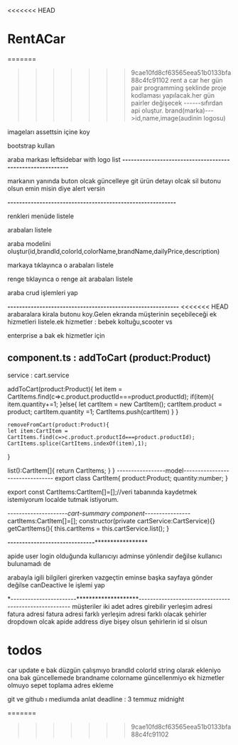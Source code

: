 <<<<<<< HEAD
# RentACar
=======
>>>>>>> 9cae10fd8cf63565eea51b0133bfa88c4fc91102
rent a car 
her gün pair programming şeklinde proje kodlaması yapılacak.her gün pairler değişecek
------sıfırdan api oluştur.
brand(marka)--->id,name,image(audinin logosu)

imageları assettsin içine koy

bootstrap kullan

araba markası leftsidebar with logo list
**----------------------------------------------------------**

markanın yanında buton olcak güncelleye git ürün detayı olcak 
sil butonu olsun emin misin diye alert versin


**----------------------------------------------------------**

renkleri menüde listele

arabaları listele

araba modelini oluştur(id,brandId,colorId,colorName,brandName,dailyPrice,description)

markaya tıklayınca o arabaları listele

renge tıklayınca o renge ait arabaları listele

araba crud işlemleri yap

**-----------------------------------------------------------**
<<<<<<< HEAD
arabaralara kirala butonu koy.Gelen ekranda müşterinin seçebileceği ek hizmetleri
listele.ek hizmetler : bebek koltuğu,scooter vs

enterprise a bak ek hizmetler için



component.ts : addToCart (product:Product) 
---------------------------------------------------
service : cart.service 

  addToCart(product:Product){
    let item = CartItems.find(c=>c.product.productId===product.productId);
    if(item){
      item.quantity+=1;
    }else{
      let cartItem = new CartItem();
      cartItem.product = product;
      cartItem.quantity =1;
      CartItems.push(cartItem)
    }
  }

    removeFromCart(product:Product){
    let item:CartItem = CartItems.find(c=>c.product.productId===product.productId);
    CartItems.splice(CartItems.indexOf(item),1);
  }

  list():CartItem[]{
    return CartItems;
  }
}
-----------------model--------------------------------
export class CartItem{
    product:Product;
    quantity:number;
}

export const CartItems:CartItem[]=[];//veri tabanında kaydetmek istemiyorum localde tutmak istiyorum.

---------------------*cart-summary component*----------------
cartItems:CartItem[]=[];
constructor(private cartService:CartService){}
getCartItems(){
  this.cartItems =  this.cartService.list();
}



**------------------------------*******************


apide user 
login olduğunda kullanıcıyı adminse yönlendir değilse kullanıcı bulunamadı de

arabayla igili bilgileri girerken vazgeçtin eminse başka sayfaya gönder değilse canDeactive le işlemi yap


*-----------------------********************------------------------------------------------------
müşteriler iki adet adres girebilir 
yerleşim adresi
fatura adresi 
fatura adresi farklı yerleşim adresi farklı olacak 
şehirler dropdown olcak
apide address diye bişey olsun şehirlerin id si olsun 

# todos

car update e bak düzgün çalışmıyo
brandId colorId string olarak ekleniyo ona bak
güncellemede brandname colorname güncellenmiyo
ek hizmetler olmuyo
sepet toplama
adres ekleme

<!-- *************/*/ -->
git ve github ı mediumda anlat deadline : 3 temmuz midnight
<!-- *************/*/ -->







 
=======
>>>>>>> 9cae10fd8cf63565eea51b0133bfa88c4fc91102
